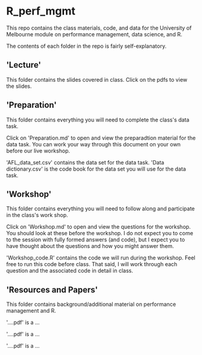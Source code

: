 # R_perf_mgmt

This repo contains the class materials, code, and data for the University of Melbourne module on performance management, data science, and R.

The contents of each folder in the repo is fairly self-explanatory.

## 'Lecture' 

This folder contains the slides covered in class. Click on the pdfs to view the slides.

## 'Preparation' 

This folder contains everything you will need to complete the class's data task. 

Click on 'Preparation.md' to open and view the preparadtion material for the data task. You can work your way through this document on your own before our live workshop. 

'AFL_data_set.csv' contains the data set for the data task. 'Data dictionary.csv' is the code book for the data set you will use for the data task.

## 'Workshop'

This folder contains everything you will need to follow along and participate in the class's work shop.

Click on 'Workshop.md' to open and view the questions for the workshop. You should look at these before the workshop. I do not expect you to come to the session with fully formed answers (and code), but I expect you to have thought about the questions and how you might answer them.

'Workshop_code.R' contains the code we will run during the workshop. Feel free to run this code before class. That said, I will work through each question and the associated code in detail in class.

## 'Resources and Papers' 

This folder contains background/additional material on performance management and R.

'....pdf' is a ...

'....pdf' is a ...

'....pdf' is a ...


